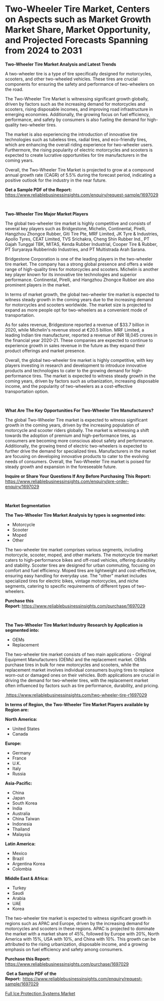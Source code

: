 <p><h1>Two-Wheeler Tire Market, Centers on Aspects such as Market Growth Market Share, Market Opportunity, and Projected Forecasts Spanning from 2024 to 2031</h1></p><p><strong>Two-Wheeler Tire Market Analysis and Latest Trends</strong></p>
<p><p>A two-wheeler tire is a type of tire specifically designed for motorcycles, scooters, and other two-wheeled vehicles. These tires are crucial components for ensuring the safety and performance of two-wheelers on the road.</p><p>The Two-Wheeler Tire Market is witnessing significant growth globally, driven by factors such as the increasing demand for motorcycles and scooters, rising disposable incomes, and improving road infrastructure in emerging economies. Additionally, the growing focus on fuel efficiency, performance, and safety by consumers is also fueling the demand for high-quality two-wheeler tires.</p><p>The market is also experiencing the introduction of innovative tire technologies such as tubeless tires, radial tires, and eco-friendly tires, which are enhancing the overall riding experience for two-wheeler users. Furthermore, the rising popularity of electric motorcycles and scooters is expected to create lucrative opportunities for tire manufacturers in the coming years.</p><p>Overall, the Two-Wheeler Tire Market is projected to grow at a compound annual growth rate (CAGR) of 5.5% during the forecast period, indicating a positive outlook for the industry in the near future.</p></p>
<p><strong>Get a Sample PDF of the Report:&nbsp;</strong> <a href="https://www.reliablebusinessinsights.com/enquiry/request-sample/1697029">https://www.reliablebusinessinsights.com/enquiry/request-sample/1697029</a></p>
<p>&nbsp;</p>
<p><strong>Two-Wheeler Tire Major Market Players</strong></p>
<p><p>The global two-wheeler tire market is highly competitive and consists of several key players such as Bridgestone, Michelin, Continental, Pirelli, Hangzhou Zhongce Rubber, Giti Tire Pte, MRF Limited, JK Tyre & Industries, Apollo Tyres, CEAT Limited, TVS Srichakra, Cheng Shin Rubber Ind., PT Gajah Tunggal TBK, MITAS, Kenda Rubber Industrial, Cooper Tire & Rubber, PT Suryaraya Rubberindo Industries, and PT Multistrada Arah Sarana.</p><p>Bridgestone Corporation is one of the leading players in the two-wheeler tire market. The company has a strong global presence and offers a wide range of high-quality tires for motorcycles and scooters. Michelin is another key player known for its innovative tire technologies and superior performance. Continental, Pirelli, and Hangzhou Zhongce Rubber are also prominent players in the market.</p><p>In terms of market growth, the global two-wheeler tire market is expected to witness steady growth in the coming years due to the increasing demand for motorcycles and scooters worldwide. The market size is projected to expand as more people opt for two-wheelers as a convenient mode of transportation.</p><p>As for sales revenue, Bridgestone reported a revenue of $33.7 billion in 2020, while Michelin's revenue stood at €20.5 billion. MRF Limited, a leading Indian tire manufacturer, reported a revenue of INR 18,045 crores in the financial year 2020-21. These companies are expected to continue to experience growth in sales revenue in the future as they expand their product offerings and market presence.</p><p>Overall, the global two-wheeler tire market is highly competitive, with key players investing in research and development to introduce innovative products and technologies to cater to the growing demand for high-performance tires. The market is expected to witness steady growth in the coming years, driven by factors such as urbanization, increasing disposable income, and the popularity of two-wheelers as a cost-effective transportation option.</p></p>
<p>&nbsp;</p>
<p><strong>What Are The Key Opportunities For Two-Wheeler Tire Manufacturers?</strong></p>
<p><p>The global Two-Wheeler Tire market is expected to witness significant growth in the coming years, driven by the increasing population of motorcycle and scooter riders globally. The market is witnessing a shift towards the adoption of premium and high-performance tires, as consumers are becoming more conscious about safety and performance. Additionally, the growing trend of electric two-wheelers is expected to further drive the demand for specialized tires. Manufacturers in the market are focusing on developing innovative products to cater to the evolving needs of consumers. Overall, the Two-Wheeler Tire market is poised for steady growth and expansion in the foreseeable future.</p></p>
<p><strong>Inquire or Share Your Questions If Any Before Purchasing This Report:</strong> <a href="https://www.reliablebusinessinsights.com/enquiry/pre-order-enquiry/1697029">https://www.reliablebusinessinsights.com/enquiry/pre-order-enquiry/1697029</a></p>
<p>&nbsp;</p>
<p><strong>Market Segmentation</strong></p>
<p><strong>The Two-Wheeler Tire Market Analysis by types is segmented into:</strong></p>
<p><ul><li>Motorcycle</li><li>Scooter</li><li>Moped</li><li>Other</li></ul></p>
<p><p>The two-wheeler tire market comprises various segments, including motorcycle, scooter, moped, and other markets. The motorcycle tire market caters to high-performance bikes and off-road vehicles, offering durability and stability. Scooter tires are designed for urban commuting, focusing on comfort and fuel efficiency. Moped tires are lightweight and cost-effective, ensuring easy handling for everyday use. The "other" market includes specialized tires for electric bikes, vintage motorcycles, and niche segments, catering to specific requirements of different types of two-wheelers.</p></p>
<p><strong>Purchase this Report:&nbsp;</strong><a href="https://www.reliablebusinessinsights.com/purchase/1697029">https://www.reliablebusinessinsights.com/purchase/1697029</a></p>
<p>&nbsp;</p>
<p><strong>The Two-Wheeler Tire Market Industry Research by Application is segmented into:</strong></p>
<p><ul><li>OEMs</li><li>Replacement</li></ul></p>
<p><p>The two-wheeler tire market consists of two main applications - Original Equipment Manufacturers (OEMs) and the replacement market. OEMs purchase tires in bulk for new motorcycles and scooters, while the replacement market involves individual consumers buying tires to replace worn-out or damaged ones on their vehicles. Both applications are crucial in driving the demand for two-wheeler tires, with the replacement market often influenced by factors such as tire performance, durability, and pricing.</p></p>
<p><a href="https://www.reliablebusinessinsights.com/two-wheeler-tire-r1697029">&nbsp;https://www.reliablebusinessinsights.com/two-wheeler-tire-r1697029</a></p>
<p><strong>In terms of Region, the Two-Wheeler Tire Market Players available by Region are:</strong></p>
<p>
    <p> <strong> North America: </strong>
        <ul>
            <li>United States</li>
            <li>Canada</li>
        </ul>
        </p> 
    <p> <strong> Europe: </strong>
        <ul>
            <li>Germany</li>
            <li>France</li>
            <li>U.K.</li>
            <li>Italy</li>
            <li>Russia</li>
        </ul>
        </p> 
    <p> <strong> Asia-Pacific: </strong>
        <ul>
            <li>China</li>
            <li>Japan</li>
            <li>South Korea</li>
            <li>India</li>
            <li>Australia</li>
            <li>China Taiwan</li>
            <li>Indonesia</li>
            <li>Thailand</li>
            <li>Malaysia</li>
        </ul>
        </p> 
    <p> <strong> Latin America: </strong>
        <ul>
            <li>Mexico</li>
            <li>Brazil</li>
            <li>Argentina Korea</li>
            <li>Colombia</li>
        </ul>
        </p> 
    <p> <strong> Middle East & Africa: </strong>
        <ul>
            <li>Turkey</li>
            <li>Saudi</li>
            <li>Arabia</li>
            <li>UAE</li>
            <li>Korea</li>
        </ul>
    </p>
    </p>
<p><p>The two-wheeler tire market is expected to witness significant growth in regions such as APAC and Europe, driven by the increasing demand for motorcycles and scooters in these regions. APAC is projected to dominate the market with a market share of 45%, followed by Europe with 20%, North America with 15%, USA with 10%, and China with 10%. This growth can be attributed to the rising urbanization, disposable income, and a growing emphasis on fuel efficiency and safety among consumers.</p></p>
<p><strong>Purchase this Report: </strong><a href="https://www.reliablebusinessinsights.com/purchase/1697029">https://www.reliablebusinessinsights.com/purchase/1697029</a></p>
<p>&nbsp;<strong>Get a Sample PDF of the Report:&nbsp;&nbsp;</strong><a href="https://www.reliablebusinessinsights.com/enquiry/request-sample/1697029">https://www.reliablebusinessinsights.com/enquiry/request-sample/1697029</a></p>
<p><strong></strong></p>
<p><p><a href="https://github.com/cameroneffertz/Market-Research-Report-List-1/blob/main/full-ice-protection-systems-market.md">Full Ice Protection Systems Market</a></p></p>